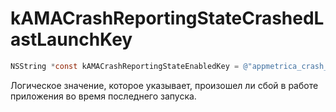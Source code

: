 # kAMACrashReportingStateCrashedLastLaunchKey

```objectivec translate=no
NSString *const kAMACrashReportingStateEnabledKey = @"appmetrica_crash_enabled";
```

Логическое значение, которое указывает, произошел ли сбой в работе приложения во время последнего запуска.
